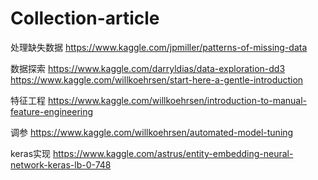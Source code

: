 # Collection-article
处理缺失数据
https://www.kaggle.com/jpmiller/patterns-of-missing-data


数据探索
https://www.kaggle.com/darryldias/data-exploration-dd3
https://www.kaggle.com/willkoehrsen/start-here-a-gentle-introduction

特征工程
https://www.kaggle.com/willkoehrsen/introduction-to-manual-feature-engineering

调参
https://www.kaggle.com/willkoehrsen/automated-model-tuning


keras实现
https://www.kaggle.com/astrus/entity-embedding-neural-network-keras-lb-0-748
